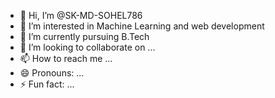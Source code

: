 - 👋 Hi, I’m @SK-MD-SOHEL786
- 👀 I’m interested in Machine Learning and web development 
- 🌱 I’m currently pursuing B.Tech
- 💞️ I’m looking to collaborate on ...
- 📫 How to reach me ...
- 😄 Pronouns: ...
- ⚡ Fun fact: ...

<!---
SK-MD-SOHEL786/SK-MD-SOHEL786 is a ✨ special ✨ repository because its `README.md` (this file) appears on your GitHub profile.
You can click the Preview link to take a look at your changes.
--->
